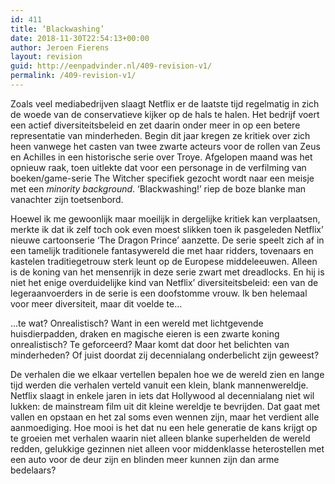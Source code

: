 ```yaml
---
id: 411
title: ‘Blackwashing’
date: 2018-11-30T22:54:13+00:00
author: Jeroen Fierens
layout: revision
guid: http://eenpadvinder.nl/409-revision-v1/
permalink: /409-revision-v1/
---
```

Zoals veel mediabedrijven slaagt Netflix er de laatste tijd regelmatig in zich de woede van de conservatieve kijker op de hals te halen. Het bedrijf voert een actief diversiteitsbeleid en zet daarin onder meer in op een betere representatie van minderheden. Begin dit jaar kregen ze kritiek over zich heen vanwege het casten van twee zwarte acteurs voor de rollen van Zeus en Achilles in een historische serie over Troye. Afgelopen maand was het opnieuw raak, toen uitlekte dat voor een personage in de verfilming van boeken/game-serie The Witcher specifiek gezocht wordt naar een meisje met een <em>minority background</em>. ‘Blackwashing!’ riep de boze blanke man vanachter zijn toetsenbord.

Hoewel ik me gewoonlijk maar moeilijk in dergelijke kritiek kan verplaatsen, merkte ik dat ik zelf toch ook even moest slikken toen ik pasgeleden Netflix’ nieuwe cartoonserie ‘The Dragon Prince’ aanzette. De serie speelt zich af in een tamelijk traditionele fantasywereld die met haar ridders, tovenaars en kastelen traditiegetrouw sterk leunt op de Europese middeleeuwen. Alleen is de koning van het mensenrijk in deze serie zwart met dreadlocks. En hij is niet het enige overduidelijke kind van Netflix’ diversiteitsbeleid: een van de legeraanvoerders in de serie is een doofstomme vrouw. Ik ben helemaal voor meer diversiteit, maar dit voelde te…

…te wat? Onrealistisch? Want in een wereld met lichtgevende huisdierpadden, draken en magische eieren is een zwarte koning onrealistisch? Te geforceerd? Maar komt dat door het belichten van minderheden? Of juist doordat zij decennialang onderbelicht zijn geweest?

De verhalen die we elkaar vertellen bepalen hoe we de wereld zien en lange tijd werden die verhalen verteld vanuit een klein, blank mannenwereldje. Netflix slaagt in enkele jaren in iets dat Hollywood al decennialang niet wil lukken: de mainstream film uit dit kleine wereldje te bevrijden. Dat gaat met vallen en opstaan en het zal soms even wennen zijn, maar het verdient alle aanmoediging. Hoe mooi is het dat nu een hele generatie de kans krijgt op te groeien met verhalen waarin niet alleen blanke superhelden de wereld redden, gelukkige gezinnen niet alleen voor middenklasse heterostellen met een auto voor de deur zijn en blinden meer kunnen zijn dan arme bedelaars?